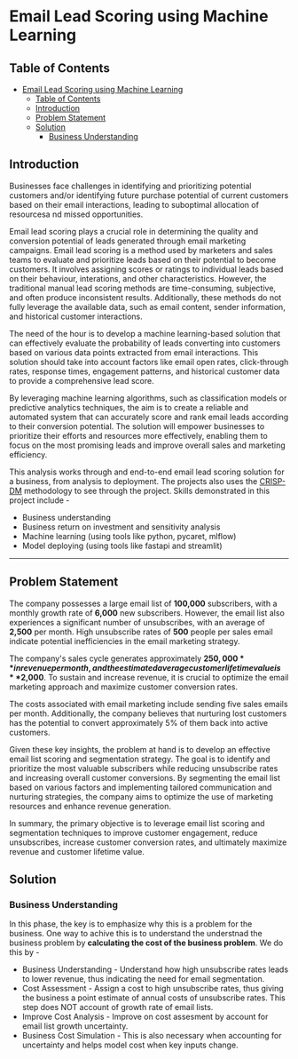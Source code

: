 # Email Lead Scoring using Machine Learning

## Table of Contents

- [Email Lead Scoring using Machine Learning](#email-lead-scoring-using-machine-learning)
  - [Table of Contents](#table-of-contents)
  - [Introduction](#introduction)
  - [Problem Statement](#problem-statement)
  - [Solution](#solution)
    - [Business Understanding](#business-understanding)

## Introduction

Businesses face challenges in identifying and prioritizing potential customers and/or identifying future purchase potential of current customers based
on their email interactions, leading to suboptimal allocation of resourcesa nd missed opportunities.

Email lead scoring plays a crucial role in determining the quality and conversion potential of leads generated through email marketing campaigns. Email lead scoring is a method
used by marketers and sales teams to evaluate and prioritize leads based on their potential to become customers. It involves assigning scores or ratings to individual leads
based on their behaviour, interations, and other characteristics. However, the traditional manual lead scoring methods are time-consuming, subjective, and often produce inconsistent results. Additionally, these methods do not fully leverage the available data, such as email content, sender information, and historical customer interactions.

The need of the hour is to develop a machine learning-based solution that can effectively evaluate the probability of leads converting into customers based on various data points extracted from email interactions. This solution should take into account factors like email open rates, click-through rates, response times, engagement patterns, and historical customer data to provide a comprehensive lead score.

By leveraging machine learning algorithms, such as classification models or predictive analytics techniques, the aim is to create a reliable and automated system that can accurately score and rank email leads according to their conversion potential. The solution will empower businesses to prioritize their efforts and resources more effectively, enabling them to focus on the most promising leads and improve overall sales and marketing efficiency.

This analysis works through and end-to-end email lead scoring solution for a business, from analysis to deployment. The projects also uses the [CRISP-DM](https://en.wikipedia.org/wiki/Cross-industry_standard_process_for_data_mining) methodology to see through the project. Skills demonstrated in this project include -

- Business understanding
- Business return on investment and sensitivity analysis
- Machine learning (using tools like python, pycaret, mlflow)
- Model deploying (using tools like fastapi and streamlit)

---

## Problem Statement

The company possesses a large email list of **100,000** subscribers, with a monthly growth rate of **6,000** new subscribers. However, the email list also experiences a significant number of unsubscribes, with an average of **2,500** per month. High unsubscribe rates of **500** people per sales email indicate potential inefficiencies in the email marketing strategy.

The company's sales cycle generates approximately **$250,000** in revenue per month, and the estimated average customer lifetime value is **$2,000**. To sustain and increase revenue, it is crucial to optimize the email marketing approach and maximize customer conversion rates.

The costs associated with email marketing include sending five sales emails per month. Additionally, the company believes that nurturing lost customers has the potential to convert approximately 5% of them back into active customers.

Given these key insights, the problem at hand is to develop an effective email list scoring and segmentation strategy. The goal is to identify and prioritize the most valuable subscribers while reducing unsubscribe rates and increasing overall customer conversions. By segmenting the email list based on various factors and implementing tailored communication and nurturing strategies, the company aims to optimize the use of marketing resources and enhance revenue generation.

In summary, the primary objective is to leverage email list scoring and segmentation techniques to improve customer engagement, reduce unsubscribes, increase customer conversion rates, and ultimately maximize revenue and customer lifetime value.

## Solution

### Business Understanding

In this phase, the key is to emphasize why this is a problem for the business. One way to achive this is to understand the understnad the business problem by **calculating the cost of the business problem**.
We do this by -

- Business Understanding - Understand how high unsubscribe rates leads to lower revenue, thus indicating the need for email segmentation.
- Cost Assessment - Assign a cost to high unsubscribe rates, thus giving the business a point estimate of annual costs of unsubscribe rates. This step does NOT account of growth rate of email lists.
- Improve Cost Analysis - Improve on cost assesment by account for email list growth uncertainty.
- Business Cost Simulation - This is also necessary when accounting for uncertainty and helps model cost when key inputs change.

